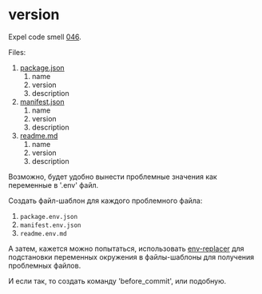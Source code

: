 # version

Expel code smell
[046](https://maximilianocontieri.com/code-smell-46-repeated-code "Repeated Code").

Files:
1. [package.json](/package.json)
   1. name
   2. version
   3. description
2. [manifest.json](/manifest.json)
   1. name
   2. version
   3. description
3. [readme.md](/readme.md)
   1. name
   2. version
   3. description

Возможно, будет удобно вынести проблемные значения
как переменные в '.env' файл.

Создать файл-шаблон для каждого проблемного файла:
1. `package.env.json`
2. `manifest.env.json`
3. `readme.env.md`

А затем, кажется можно попытаться, использовать
[env-replacer](https://github.com/xelarion/env-replacer)
для подстановки переменных окружения в файлы-шаблоны
для получения проблемных файлов.

И если так, то создать команду 'before_commit', или подобную.

